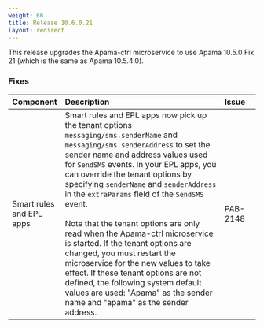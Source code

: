 ```yaml
---
weight: 66
title: Release 10.6.0.21
layout: redirect
---
```


This release upgrades the Apama-ctrl microservice to use Apama 10.5.0 Fix 21 (which is the same as Apama 10.5.4.0).

### Fixes

<table>
<colgroup>
    <col style="width: 15%;">
    <col style="width: 70%;">
    <col style="width: 15%;">
</colgroup>
<thead>
<tr>
<th style="text-align:left">Component</th>
<th style="text-align:left">Description</th>
<th style="text-align:left">Issue</th>
</tr>
</thead>
<tbody>
<tr>
<td style="text-align:left">Smart rules and EPL apps</td>
<td style="text-align:left">Smart rules and EPL apps now pick up the tenant options <code>messaging/sms.senderName</code> 
  and <code>messaging/sms.senderAddress</code> to set the sender name and address values used for <code>SendSMS</code> events. 
  In your EPL apps, you can override the tenant options by specifying <code>senderName</code> and <code>senderAddress</code> 
  in the <code>extraParams</code> field of the <code>SendSMS</code> event. <br><br>
  Note that the tenant options are only read when the Apama-ctrl microservice is started. 
  If the tenant options are changed, you must restart the microservice for the new values to take effect. 
  If these tenant options are not defined, the following system default values are used: 
  "Apama" as the sender name and "apama" as the sender address.</td>
<td style="text-align:left">PAB-2148</td>
</tr>
</tbody>
</table>






